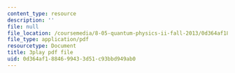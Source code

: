 ```yaml
---
content_type: resource
description: ''
file: null
file_location: /coursemedia/8-05-quantum-physics-ii-fall-2013/0d364af1884699433d51c93bbd949ab0_JjoqYkq4J6k.pdf
file_type: application/pdf
resourcetype: Document
title: 3play pdf file
uid: 0d364af1-8846-9943-3d51-c93bbd949ab0
---
```

